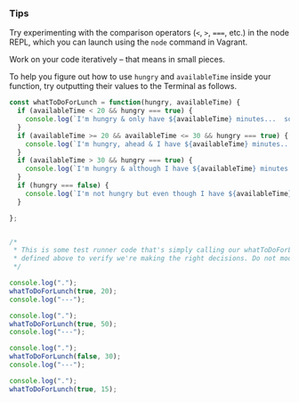 ### Tips

Try experimenting with the comparison operators (`<`, `>`, `===`, etc.) in the node REPL, which you can launch using the `node` command in Vagrant.

Work on your code iteratively – that means in small pieces. 

To help you figure out how to use `hungry` and `availableTime` inside your function, try outputting their values to the Terminal as follows.



```javascript
const whatToDoForLunch = function(hungry, availableTime) {
  if (availableTime < 20 && hungry === true) {
    console.log(`I'm hungry & only have ${availableTime} minutes...  so I'll just eat here.`);
  }
  if (availableTime >= 20 && availableTime <= 30 && hungry === true) {
    console.log(`I'm hungry, ahead & I have ${availableTime} minutes...  I'm going to Gastown.`);
  }
  if (availableTime > 30 && hungry === true) {
    console.log(`I'm hungry & although I have ${availableTime} minutes...  I should get back to coding asap.`);
  }
  if (hungry === false) {
    console.log(`I'm not hungry but even though I have ${availableTime} minutes... I'll continue to work.`);
  }

};


/*
 * This is some test runner code that's simply calling our whatToDoForLunch function
 * defined above to verify we're making the right decisions. Do not modify it!
 */

console.log(".");
whatToDoForLunch(true, 20);
console.log("---");

console.log(".");
whatToDoForLunch(true, 50);
console.log("---");

console.log(".");
whatToDoForLunch(false, 30);
console.log("---");

console.log(".");
whatToDoForLunch(true, 15);
```